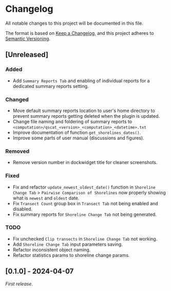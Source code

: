 # Changelog

All notable changes to this project will be documented in this file.

The format is based on [Keep a Changelog](https://keepachangelog.com/en/1.1.0/),
and this project adheres to [Semantic Versioning](https://semver.org/spec/v2.0.0.html).

## [Unreleased]

### Added

- Add `Summary Reports Tab` and enabling of individual reports for a dedicated summary reports setting.

### Changed

- Move default summary reports location to user's home directory to prevent summary reports getting deleted when the plugin is updated.
- Change file naming and foldering of summary reports to ``<computation>/qscat_<version>_<computation>_<datetime>.txt``
- Improve documentation of function `get_shorelines_dates()`.
- Improve some parts of user manual (discussions and figures).

### Removed

- Remove version number in dockwidget title for cleaner screenshots.

### Fixed

- Fix and refactor `update_newest_oldest_date()` function in `Shoreline Change Tab` > `Pairwise Comparison of Shorelines` now properly showing what is `newest` and `oldest` date.
- Fix `Transect Count` group box in `Transect Tab` not being enabled and disabled.
- Fix summary reports for `Shoreline Change Tab` not being generated.

### TODO

- Fix unchecked `Clip transects` in `Shoreline Change Tab` not working.
- Add `Shoreline Change Tab` input parameters saving.
- Refactor inconsistent object naming.
- Refactor statistics params to shoreline change params.

## [0.1.0] - 2024-04-07

_First release_.